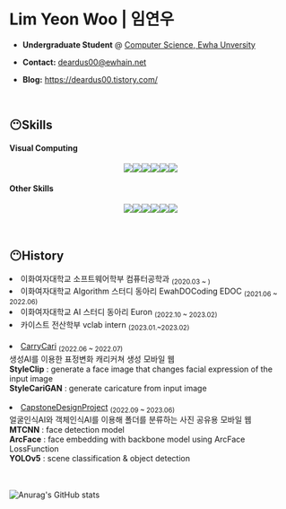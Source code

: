 # Lim Yeon Woo | 임연우

 * <strong>Undergraduate Student</strong> @ [Computer Science, Ewha Unversity](http://cse.ewha.ac.kr/)
  
 * <strong>Contact:</strong> deardus00@ewhain.net
  
 * <strong>Blog:</strong> https://deardus00.tistory.com/
   
<br/> 
<h2>😶Skills</h2>

<h4>
  Visual Computing 
</h4>
<div style="display: flex; align-items: center; justify-content: center">
  <img src="https://img.shields.io/badge/ComputerVision-000000?style=flat-square&logo=OpenAI"/></a>
  <img src="https://img.shields.io/badge/ComputerGraphics-000000?style=flat-square&logo=OpenAI"/></a>
  <br/>
  
  <img src="https://img.shields.io/badge/OpenCV-5C3EE8?style=flat-square&logo=OpenCV&logoColor=white"/>
  <img src="https://img.shields.io/badge/OpenGL-5586A4?style=flat-square&logo=OpenGL&logoColor=white"/>
  <img src="https://img.shields.io/badge/Pytorch-EE4C2C?style=flat-square&logo=Pytorch&logoColor=white"/>
  <img src="https://img.shields.io/badge/Tensorflow-235C3EE8?style=flat-square&logo=Tensorflow&logoColor=white"/>
  <br/>
</div>

<h4>
  Other Skills
</h4>
<div style="display: flex; align-items: center; justify-content: center">
  <img src="https://img.shields.io/badge/C-A8B9CC?style=flat-square&logo=C&logoColor=white"/></a>
  <img src="https://img.shields.io/badge/C++-00599C?style=flat-square&logo=cplusplus&logoColor=white"/></a>
  <img src="https://img.shields.io/badge/java-007396?style=flat-square&logo=openjdk&logoColor=white"/>
  <img src="https://img.shields.io/badge/Python-3766AB?style=flat-square&logo=Python&logoColor=white"/> 
  <br/>
  <img src="https://img.shields.io/badge/MySQL-3766AB?style=flat-square&logo=MySQL&logoColor=white"/>
  <img src="https://img.shields.io/badge/AWS-%23FF9900.svg?style=flat-square&logo=amazon-aws&logoColor=white"/>
  <br/>
</div>

<br/>
<br/> 
<h2>😶History</h2>

<li> 이화여자대학교 소프트웨어학부 컴퓨터공학과 <sub>(2020.03 ~ )</sub></li>
<li> 이화여자대학교 Algorithm 스터디 동아리 EwahDOCoding EDOC <sub>(2021.06 ~ 2022.06)</sub></li>
<li> 이화여자대학교 AI 스터디 동아리 Euron <sub>(2022.10 ~ 2023.02)</sub></li>
<li> 카이스트 전산학부 vclab intern <sub>(2023.01.~2023.02)</sub></li>

<br/>
<li> <a href="https://github.com/2022-SiliconValleyInternship-team-G/CarryCARI-BE-AI">CarryCari</a> <sub>(2022.06 ~ 2022.07)</sub></li>
 생성AI를 이용한 표정변화 캐리커쳐 생성 모바일 웹<br/>
 <b>StyleClip</b> : generate a face image that changes facial expression of the input image<br/>
 <b>StyleCariGAN</b> : generate caricature from input image<br/>

<br/>
<li> <a href="https://github.com/JeongHyoYeon">CapstoneDesignProject</a> <sub>(2022.09 ~ 2023.06)</sub></li>
  얼굴인식AI와 객체인식AI를 이용해 폴더를 분류하는 사진 공유용 모바일 웹</br>
 <b>MTCNN</b> : face detection model<br/>
 <b>ArcFace</b> : face embedding with backbone model using ArcFace LossFunction<br/>
 <b>YOLOv5</b> : scene classification & object detection<br/>

<br/>
<br/>

![Anurag's GitHub stats](https://github-readme-stats.vercel.app/api?username=Lim-YeonWoo&show_icons=true&theme=github_dark)
